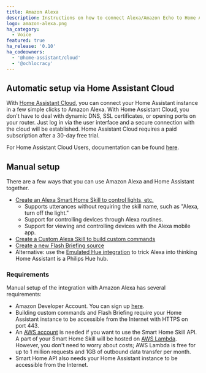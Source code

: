 ```yaml
---
title: Amazon Alexa
description: Instructions on how to connect Alexa/Amazon Echo to Home Assistant.
logo: amazon-alexa.png
ha_category:
  - Voice
featured: true
ha_release: '0.10'
ha_codeowners:
  - '@home-assistant/cloud'
  - '@ochlocracy'
---
```


## Automatic setup via Home Assistant Cloud

With [Home Assistant Cloud](/cloud/), you can connect your Home Assistant instance in a few simple clicks to Amazon Alexa. With Home Assistant Cloud, you don't have to deal with dynamic DNS, SSL certificates, or opening ports on your router. Just log in via the user interface and a secure connection with the cloud will be established. Home Assistant Cloud requires a paid subscription after a 30-day free trial.

For Home Assistant Cloud Users, documentation can be found [here](https://www.nabucasa.com/config/amazon_alexa/).

## Manual setup

There are a few ways that you can use Amazon Alexa and Home Assistant together.

- [Create an Alexa Smart Home Skill to control lights, etc.](/integrations/alexa.smart_home/)
  - Supports utterances without requiring the skill name, such as "Alexa, turn off the light."
  - Support for controlling devices through Alexa routines.
  - Support for viewing and controlling devices with the Alexa mobile app.
- [Create a Custom Alexa Skill to build custom commands](/integrations/alexa.intent/)
- [Create a new Flash Briefing source](/integrations/alexa.flash_briefings/)
- Alternative: use the [Emulated Hue integration][emulated-hue-component] to trick Alexa into thinking Home Assistant is a Philips Hue hub.

### Requirements

Manual setup of the integration with Amazon Alexa has several requirements:

- Amazon Developer Account. You can sign up [here][amazon-dev-console].
- Building custom commands and Flash Briefing require your Home Assistant instance to be accessible from the Internet with HTTPS on port 443.
- An [AWS account](https://aws.amazon.com/free/) is needed if you want to use the Smart Home Skill API. A part of your Smart Home Skill will be hosted on [AWS Lambda](https://aws.amazon.com/lambda/pricing/). However, you don't need to worry about costs; AWS Lambda is free for up to 1 million requests and 1GB of outbound data transfer per month.
- Smart Home API also needs your Home Assistant instance to be accessible from the Internet.

[amazon-dev-console]: https://developer.amazon.com
[emulated-hue-component]: /integrations/emulated_hue/
